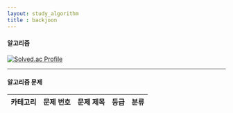 ```yaml
---
layout: study_algorithm
title : backjoon
---
```


<h4> 알고리즘 </h4>

[![Solved.ac Profile](http://mazassumnida.wtf/api/v2/generate_badge?boj=eqmentstudio)](https://solved.ac/eqmentstudio/)
						
<hr/>
<!--
<div class="col-12">
    <select name="demo-category" id="demo-category">
	    <option value="">- Category -</option>
	    <option value="1">백준</option>
	    <option value="1">프로그래머스</option>
	    <option value="1">코드 포스</option>
	    <option value="1">기타</option>
	</select>
</div>
<hr/>
-->

<h4>알고리즘 문제</h4>
<div class="table-wrapper">
	<table>
		<thead>
			<tr>
				<th>카테고리</th>
                <th>문제 번호</th>
				<th>문제 제목</th>
				<th>등급</th>
                <th>분류</th>
			</tr>
		</thead>
	</table>
</div>